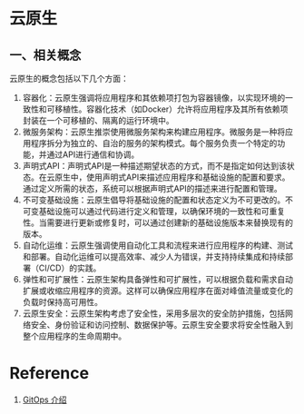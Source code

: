 # 云原生

## 一、相关概念

云原生的概念包括以下几个方面：

1. 容器化：云原生强调将应用程序和其依赖项打包为容器镜像，以实现环境的一致性和可移植性。容器化技术（如Docker）允许将应用程序及其所有依赖项封装在一个可移植的、隔离的运行环境中。
2. 微服务架构：云原生推崇使用微服务架构来构建应用程序。微服务是一种将应用程序拆分为独立的、自治的服务的架构模式。每个服务负责一个特定的功能，并通过API进行通信和协调。
3. 声明式API：声明式API是一种描述期望状态的方式，而不是指定如何达到该状态。在云原生中，使用声明式API来描述应用程序和基础设施的配置和要求。通过定义所需的状态，系统可以根据声明式API的描述来进行配置和管理。
4. 不可变基础设施：云原生倡导将基础设施的配置和状态定义为不可更改的。不可变基础设施可以通过代码进行定义和管理，以确保环境的一致性和可重复性。当需要进行更新或修复时，可以通过创建新的基础设施版本来替换现有的版本。
5. 自动化运维：云原生强调使用自动化工具和流程来进行应用程序的构建、测试和部署。自动化运维可以提高效率、减少人为错误，并支持持续集成和持续部署（CI/CD）的实践。
6. 弹性和可扩展性：云原生架构具备弹性和可扩展性，可以根据负载和需求自动扩展或收缩应用程序的资源。这样可以确保应用程序在面对峰值流量或变化的负载时保持高可用性。
7. 云原生安全：云原生架构考虑了安全性，采用多层次的安全防护措施，包括网络安全、身份验证和访问控制、数据保护等。云原生安全要求将安全性融入到整个应用程序的生命周期中。



# Reference

1. [GitOps 介绍](**https://icloudnative.io/posts/what-is-gitops/**)
